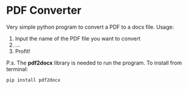 # PDF Converter
Very simple python program to convert a PDF to a docx file. Usage:

1. Input the name of the PDF file you want to convert
2. ...
3. Profit!

P.s. The <b>pdf2docx</b> library is needed to run the program. To install from terminal:

<code>pip install pdf2docx</code>
